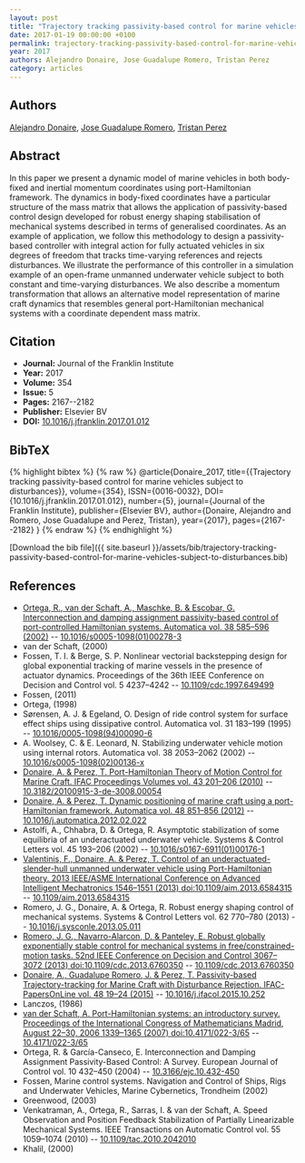 ```yaml
---
layout: post
title: "Trajectory tracking passivity-based control for marine vehicles subject to disturbances"
date: 2017-01-19 00:00:00 +0100
permalink: trajectory-tracking-passivity-based-control-for-marine-vehicles-subject-to-disturbances
year: 2017
authors: Alejandro Donaire, Jose Guadalupe Romero, Tristan Perez
category: articles
---
```

 
## Authors
[Alejandro Donaire](authors/alejandro-donaire), [Jose Guadalupe Romero](authors/jose-guadalupe-romero), [Tristan Perez](authors/tristan-perez)
 
## Abstract
In this paper we present a dynamic model of marine vehicles in both body-fixed and inertial momentum coordinates using port-Hamiltonian framework. The dynamics in body-fixed coordinates have a particular structure of the mass matrix that allows the application of passivity-based control design developed for robust energy shaping stabilisation of mechanical systems described in terms of generalised coordinates. As an example of application, we follow this methodology to design a passivity-based controller with integral action for fully actuated vehicles in six degrees of freedom that tracks time-varying references and rejects disturbances. We illustrate the performance of this controller in a simulation example of an open-frame unmanned underwater vehicle subject to both constant and time-varying disturbances. We also describe a momentum transformation that allows an alternative model representation of marine craft dynamics that resembles general port-Hamiltonian mechanical systems with a coordinate dependent mass matrix.
 
## Citation
- **Journal:** Journal of the Franklin Institute
- **Year:** 2017
- **Volume:** 354
- **Issue:** 5
- **Pages:** 2167--2182
- **Publisher:** Elsevier BV
- **DOI:** [10.1016/j.jfranklin.2017.01.012](https://doi.org/10.1016/j.jfranklin.2017.01.012)
 
## BibTeX
{% highlight bibtex %}
{% raw %}
@article{Donaire_2017,
  title={{Trajectory tracking passivity-based control for marine vehicles subject to disturbances}},
  volume={354},
  ISSN={0016-0032},
  DOI={10.1016/j.jfranklin.2017.01.012},
  number={5},
  journal={Journal of the Franklin Institute},
  publisher={Elsevier BV},
  author={Donaire, Alejandro and Romero, Jose Guadalupe and Perez, Tristan},
  year={2017},
  pages={2167--2182}
}
{% endraw %}
{% endhighlight %}
 
[Download the bib file]({{ site.baseurl }}/assets/bib/trajectory-tracking-passivity-based-control-for-marine-vehicles-subject-to-disturbances.bib)
 
## References
- [Ortega, R., van der Schaft, A., Maschke, B. & Escobar, G. Interconnection and damping assignment passivity-based control of port-controlled Hamiltonian systems. Automatica vol. 38 585–596 (2002)](interconnection-and-damping-assignment-passivity-based-control-of-port-controlled-hamiltonian-systems) -- [10.1016/s0005-1098(01)00278-3](https://doi.org/10.1016/s0005-1098(01)00278-3)
- van der Schaft, (2000)
- Fossen, T. I. & Berge, S. P. Nonlinear vectorial backstepping design for global exponential tracking of marine vessels in the presence of actuator dynamics. Proceedings of the 36th IEEE Conference on Decision and Control vol. 5 4237–4242 -- [10.1109/cdc.1997.649499](https://doi.org/10.1109/cdc.1997.649499)
- Fossen, (2011)
- Ortega, (1998)
- Sørensen, A. J. & Egeland, O. Design of ride control system for surface effect ships using dissipative control. Automatica vol. 31 183–199 (1995) -- [10.1016/0005-1098(94)00090-6](https://doi.org/10.1016/0005-1098(94)00090-6)
- A. Woolsey, C. & E. Leonard, N. Stabilizing underwater vehicle motion using internal rotors. Automatica vol. 38 2053–2062 (2002) -- [10.1016/s0005-1098(02)00136-x](https://doi.org/10.1016/s0005-1098(02)00136-x)
- [Donaire, A. & Perez, T. Port-Hamiltonian Theory of Motion Control for Marine Craft. IFAC Proceedings Volumes vol. 43 201–206 (2010)](port-hamiltonian-theory-of-motion-control-for-marine-craft) -- [10.3182/20100915-3-de-3008.00054](https://doi.org/10.3182/20100915-3-de-3008.00054)
- [Donaire, A. & Perez, T. Dynamic positioning of marine craft using a port-Hamiltonian framework. Automatica vol. 48 851–856 (2012)](dynamic-positioning-of-marine-craft-using-a-port-hamiltonian-framework) -- [10.1016/j.automatica.2012.02.022](https://doi.org/10.1016/j.automatica.2012.02.022)
- Astolfi, A., Chhabra, D. & Ortega, R. Asymptotic stabilization of some equilibria of an underactuated underwater vehicle. Systems &amp; Control Letters vol. 45 193–206 (2002) -- [10.1016/s0167-6911(01)00176-1](https://doi.org/10.1016/s0167-6911(01)00176-1)
- [Valentinis, F., Donaire, A. & Perez, T. Control of an underactuated-slender-hull unmanned underwater vehicle using Port-Hamiltonian theory. 2013 IEEE/ASME International Conference on Advanced Intelligent Mechatronics 1546–1551 (2013) doi:10.1109/aim.2013.6584315](control-of-an-underactuated-slender-hull-unmanned-underwater-vehicle-using-port-hamiltonian-theory) -- [10.1109/aim.2013.6584315](https://doi.org/10.1109/aim.2013.6584315)
- Romero, J. G., Donaire, A. & Ortega, R. Robust energy shaping control of mechanical systems. Systems &amp; Control Letters vol. 62 770–780 (2013) -- [10.1016/j.sysconle.2013.05.011](https://doi.org/10.1016/j.sysconle.2013.05.011)
- [Romero, J. G., Navarro-Alarcon, D. & Panteley, E. Robust globally exponentially stable control for mechanical systems in free/constrained-motion tasks. 52nd IEEE Conference on Decision and Control 3067–3072 (2013) doi:10.1109/cdc.2013.6760350](robust-globally-exponentially-stable-control-for-mechanical-systems-in-free-constrained-motion-tasks) -- [10.1109/cdc.2013.6760350](https://doi.org/10.1109/cdc.2013.6760350)
- [Donaire, A., Guadalupe Romero, J. & Perez, T. Passivity-based Trajectory-tracking for Marine Craft with Disturbance Rejection. IFAC-PapersOnLine vol. 48 19–24 (2015)](passivity-based-trajectory-tracking-for-marine-craft-with-disturbance-rejection) -- [10.1016/j.ifacol.2015.10.252](https://doi.org/10.1016/j.ifacol.2015.10.252)
- Lanczos, (1986)
- [van der Schaft, A. Port-Hamiltonian systems: an introductory survey. Proceedings of the International Congress of Mathematicians Madrid, August 22–30, 2006 1339–1365 (2007) doi:10.4171/022-3/65](port-hamiltonian-systems-an-introductory-survey) -- [10.4171/022-3/65](https://doi.org/10.4171/022-3/65)
- Ortega, R. & García-Canseco, E. Interconnection and Damping Assignment Passivity-Based Control: A Survey. European Journal of Control vol. 10 432–450 (2004) -- [10.3166/ejc.10.432-450](https://doi.org/10.3166/ejc.10.432-450)
- Fossen, Marine control systems. Navigation and Control of Ships, Rigs and Underwater Vehicles, Marine Cybernetics, Trondheim (2002)
- Greenwood, (2003)
- Venkatraman, A., Ortega, R., Sarras, I. & van der Schaft, A. Speed Observation and Position Feedback Stabilization of Partially Linearizable Mechanical Systems. IEEE Transactions on Automatic Control vol. 55 1059–1074 (2010) -- [10.1109/tac.2010.2042010](https://doi.org/10.1109/tac.2010.2042010)
- Khalil, (2000)

